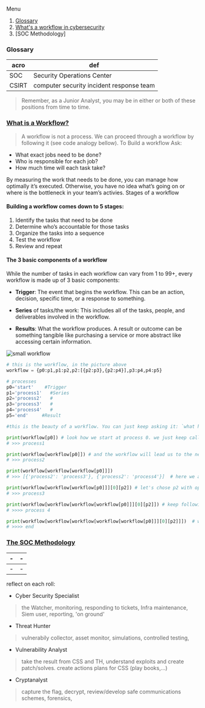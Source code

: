 Menu
1. [Glossary](#glossary)
2. [What's a workflow in cybersecurity]()
3. [SOC Methodology]

### Glossary 
|acro|def|
|-|--|
| SOC| Security Operations Center |
|CSIRT|computer security incident response team|
>  Remember, as a Junior Analyst, you may be in either or both of these positions from time to time.


### [What is a Workflow?](https://www.process.st/what-is-a-workflow/)
> A workflow is not a process. We can proceed through a workflow by following it (see code analogy bellow).
To Build a workflow Ask:
- What exact jobs need to be done?
- Who is responsible for each job?
- How much time will each task take?

By measuring the work that needs to be done, you can manage how optimally it’s executed.
Otherwise, you have no idea what’s going on or where is the bottleneck in your team’s activies.
Stages of a workflow

#### Building a workflow comes down to 5 stages:

1. Identify the tasks that need to be done
2. Determine who’s accountable for those tasks
3. Organize the tasks into a sequence
4. Test the workflow
5. Review and repeat

#### The 3 basic components of a workflow

While the number of tasks in each workflow can vary from 1 to 99+, every workflow is made up of 3 basic components:

- **Trigger**: The event that begins the workflow. This can be an action, decision, specific time, or a response to something.

- **Series** of tasks/the work: This includes all of the tasks, people, and deliverables involved in the workflow.

- **Results**: What the workflow produces. A result or outcome can be something tangible like purchasing a service or more abstract like accessing certain information.


![small workflow](https://github.com/user-attachments/assets/00126562-2a88-45bc-8a1d-f9921577ab43)
```python
# this is the workflow, in the picture above
workflow = {p0:p1,p1:p2,p2:[{p2:p3},{p2:p4}],p3:p4,p4:p5}

# processes
p0='start'    #Trigger
p1='process1'   #Series
p2='process2'   #
p3='process3'   #
p4='process4'   #
p5='end'     #Result

#this is the beauty of a workflow. You can just keep asking it: `what happens next`

print(workflow[p0]) # look how we start at process 0. we just keep calling the workflow.
# >>> process1

print(workflow[workflow[p0]]) # and the workflow will lead us to the next process.
# >>> process2

print(workflow[workflow[workflow[p0]]])
# >>> [{'process2': 'process3'}, {'process2': 'process4'}]  # here we are given a choice by the workflow

print(workflow[workflow[workflow[p0]]][0][p2]) # let's chose p2 with option 0
# >>> process3

print(workflow[workflow[workflow[workflow[p0]]][0][p2]]) # keep following the workflow
# >>>> process 4

print(workflow[workflow[workflow[workflow[workflow[p0]]][0][p2]]])  # we got to the end by following the worflow.  (recursively) 
# >>>> end 
```

### [The SOC Methodology](https://secureglobal.de/the-soc-methodology)


| - | - |
| - | - |
| - | - |

reflect on each roll:
- Cyber Security Specialist
> the Watcher, monitoring, responding to tickets, Infra maintenance, Siem user, reporting, 'on ground'

- Threat Hunter
> vulnerabily collector, asset monitor, simulations, controlled testing,

- Vulnerability Analyst
> take the result from CSS and TH, understand exploits and create patch/solves. create actions plans for CSS (play books,...)

- Cryptanalyst
> capture the flag, decrypt, review/develop safe communications schemes, forensics, 
